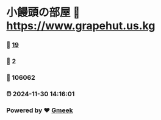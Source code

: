 # 小饅頭の部屋 :link: https://www.grapehut.us.kg 
### :page_facing_up: [19](https://www.grapehut.us.kg/tag.html) 
### :speech_balloon: 2 
### :hibiscus: 106062 
### :alarm_clock: 2024-11-30 14:16:01 
### Powered by :heart: [Gmeek](https://github.com/Meekdai/Gmeek)
